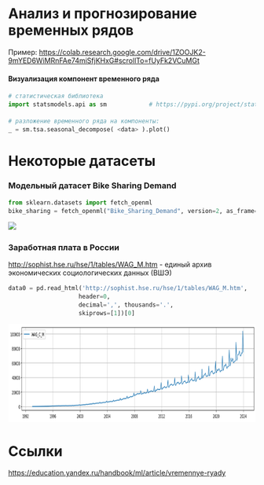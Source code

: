 # Анализ и прогнозирование временных рядов

Пример: https://colab.research.google.com/drive/1ZOOJK2-9mYED6WiMRnFAe74miSfjKHxG#scrollTo=fUyFk2VCuMGt

#### Визуализация компонент временного ряда

```python
# статистическая библиотека 
import statsmodels.api as sm            # https://pypi.org/project/statsmodels/ 

# разложение временного ряда на компоненты: 
_ = sm.tsa.seasonal_decompose( <data> ).plot()
```

# Некоторые датасеты
### Модельный датасет Bike Sharing Demand
```python
from sklearn.datasets import fetch_openml
bike_sharing = fetch_openml("Bike_Sharing_Demand", version=2, as_frame=True) 
```
<img src="https://scikit-learn.org/stable/_images/sphx_glr_plot_cyclical_feature_engineering_001.png" height=200>


### Заработная плата в России
http://sophist.hse.ru/hse/1/tables/WAG_M.htm - единый архив экономических социологических данных (ВШЭ)
```python
data0 = pd.read_html('http://sophist.hse.ru/hse/1/tables/WAG_M.htm',           
                    header=0,
                    decimal=',', thousands='.',                                 # по-умолчанию точки и запятые имеют обратный смысл
                    skiprows=[1])[0]     
```
<img src="assets/wag_time_series.png" height=200>

# Ссылки
https://education.yandex.ru/handbook/ml/article/vremennye-ryady